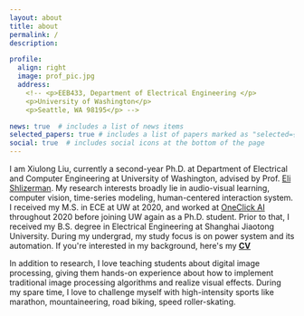 ```yaml
---
layout: about
title: about
permalink: /
description:

profile:
  align: right
  image: prof_pic.jpg
  address:
    <!-- <p>EEB433, Department of Electrical Engineering </p>
    <p>University of Washington</p>
    <p>Seattle, WA 98195</p> -->

news: true  # includes a list of news items
selected_papers: true # includes a list of papers marked as "selected={true}"
social: true  # includes social icons at the bottom of the page
---
```




I am Xiulong Liu, currently a second-year Ph.D. at Department of Electrical and Computer
Engineering at University of Washington, advised by Prof. [Eli Shlizerman](https://faculty.washington.edu/shlizee/). My research interests broadly lie in audio-visual learning, computer vision, time-series modeling, human-centered interaction system. I received my M.S. in ECE at UW at 2020, and worked at [OneClick AI](https://www.oneclick.ai/home/) throughout 2020 before joining UW again as a Ph.D. student.
Prior to that, I received my B.S. degree in Electrical Engineering at Shanghai Jiaotong University. During my undergrad, my study focus is on power system and its automation. If you're interested in my background, here's my <b><a href="/assets/pdf/Xiulong_Resume.pdf">CV</a></b>

In addition to research, I love teaching students about digital image processing, giving them hands-on experience about how to implement traditional image processing algorithms and realize visual effects. During my spare time, I love to challenge myself with high-intensity sports like marathon, mountaineering, road biking, speed roller-skating.



<!-- Write your biography here. Tell the world about yourself. Link to your favorite [subreddit](http://reddit.com). You can put a picture in, too. The code is already in, just name your picture `prof_pic.jpg` and put it in the `img/` folder. -->

<!-- Put your address / P.O. box / other info right below your picture. You can also disable any these elements by editing `profile` property of the YAML header of your `_pages/about.md`. Edit `_bibliography/papers.bib` and Jekyll will render your [publications page](/al-folio/publications/) automatically. -->

<!-- Link to your social media connections, too. This theme is set up to use [Font Awesome icons](http://fortawesome.github.io/Font-Awesome/) and [Academicons](https://jpswalsh.github.io/academicons/), like the ones below. Add your Facebook, Twitter, LinkedIn, Google Scholar, or just disable all of them. -->
